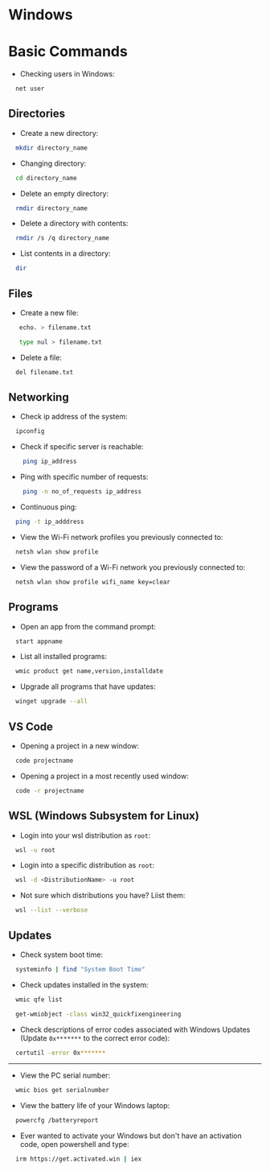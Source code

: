 # Windows 

# Basic Commands

- Checking users in Windows:
```sh
  net user
```

## Directories
- Create a new directory:
```sh
  mkdir directory_name
```

- Changing directory:
```sh
  cd directory_name
```

- Delete an empty directory:
```sh
  rmdir directory_name
```

- Delete a directory with contents:
```sh
  rmdir /s /q directory_name
```

- List contents in a directory:
```sh
  dir
```

## Files
- Create a new file:
```sh
   echo. > filename.txt
```

```sh
   type nul > filename.txt
```

- Delete a file:
```sh
  del filename.txt
```

## Networking
- Check ip address of the system:

```sh
  ipconfig
```

- Check if specific server is reachable:

```sh
    ping ip_address
```

- Ping with specific number of requests:

```sh
    ping -n no_of_requests ip_address
```

- Continuous ping:

```sh
  ping -t ip_adddress
```

- View the Wi-Fi network profiles you previously connected to:
```sh
  netsh wlan show profile 
```

- View the password of a Wi-Fi network you previously connected to:
```sh
  netsh wlan show profile wifi_name key=clear
```

## Programs
- Open an app from the command prompt:
```sh
  start appname
```

- List all installed programs:
```sh
  wmic product get name,version,installdate
```

- Upgrade all programs that have updates:
```sh
  winget upgrade --all
```

## VS Code
- Opening a project in a new window:

```sh
  code projectname
```

- Opening a project in a most recently used window:

```sh
  code -r projectname
```

## WSL (Windows Subsystem for Linux)
- Login into your wsl distribution as `root`:
```sh
  wsl -u root
```

- Login into a specific distribution as `root`:
```sh
  wsl -d <DistributionName> -u root
```

- Not sure which distributions you have? Liist them:
```sh
  wsl --list --verbose
```

## Updates
- Check system boot time:
```sh
  systeminfo | find "System Boot Time"
```

- Check updates installed in the system:
```sh
  wmic qfe list
```

```sh
  get-wmiobject -class win32_quickfixengineering
```

- Check descriptions of error codes associated with Windows Updates (Update `0x*******` to the correct error code):
```sh
  certutil -error 0x*******
```

---

- View the PC serial number:
```sh
  wmic bios get serialnumber
```

- View the battery life of your Windows laptop:
```sh
  powercfg /batteryreport
```

- Ever wanted to activate your Windows but don't have an activation code, open powershell and type:
```sh
  irm https://get.activated.win | iex
```
